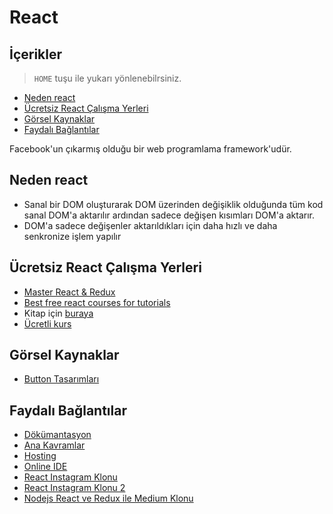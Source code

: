 # React <!-- omit in toc -->

## İçerikler <!-- omit in toc -->

> `HOME` tuşu ile yukarı yönlenebilrsiniz.

- [Neden react](#neden-react)
- [Ücretsiz React Çalışma Yerleri](#%C3%BCcretsiz-react-%C3%A7al%C4%B1%C5%9Fma-yerleri)
- [Görsel Kaynaklar](#g%C3%B6rsel-kaynaklar)
- [Faydalı Bağlantılar](#faydal%C4%B1-ba%C4%9Flant%C4%B1lar)

Facebook'un çıkarmış olduğu bir web programlama framework'udür.

## Neden react

- Sanal bir DOM oluşturarak DOM üzerinden değişiklik olduğunda tüm kod sanal DOM'a aktarılır ardından sadece değişen kısımları DOM'a aktarır.
- DOM'a sadece değişenler aktarıldıkları için daha hızlı ve daha senkronize işlem yapılır

## Ücretsiz React Çalışma Yerleri

- [Master React & Redux]
- [Best free react courses for tutorials]
- Kitap için [buraya][Road to learn react]
- [Ücretli kurs][React Udemy - Ücretli]

## Görsel Kaynaklar

- [Button Tasarımları][Reactjs Awesome Button]

## Faydalı Bağlantılar

- [Dökümantasyon](https://reactjs.org/docs/getting-started.html)
- [Ana Kavramlar](https://reactjs.org/docs/hello-world.html)
- [Hosting](https://www.roast.io/for/react)
- [Online IDE](https://codesandbox.io/s/new)
- [React Instagram Klonu][React Instagram Clone]
- [React Instagram Klonu 2][React Instagram Clone 2]
- [Nodejs React ve Redux ile Medium Klonu][Medium Clone]

[React Instagram Clone]: https://github.com/yedehrab/React-Instagram-Clone-2.0
[React Instagram Clone 2]: https://github.com/hibiken/hackafy
[Medium Clone]: https://github.com/krissnawat/medium-clone-on-node
[Reactjs Awesome Button]: https://caferati.me/demo/react-awesome-button

[Master React & Redux]: https://bahdcasts.com/courses/learn-react-redux
[Best free react courses for tutorials]: https://designrevision.com/best-free-react-tutorials-courses/
[Road to learn react]: ../res/the-road-to-learn-react.pdf
[React Udemy - Ücretli]: https://www.udemy.com/react-the-complete-guide-incl-redux/